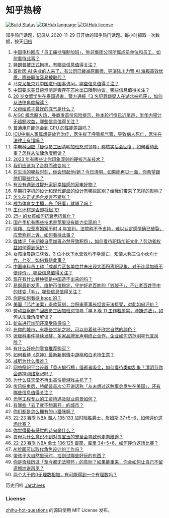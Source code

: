 # 知乎热榜
[![Build Status](https://github.com/ToWeLong/zhihu-hot-questions/workflows/CI/badge.svg)](https://github.com/ToWeLong/zhihu-hot-questions/actions)
[![GitHub language](https://img.shields.io/badge/language-golang-orange.svg)](https://golang.org/)
[![GitHub license](https://img.shields.io/github/license/ToWeLong/zhihu-hot-questions)](https://github.com/ToWeLong/zhihu-hot-questions/blob/main/LICENSE)

知乎热门话题，记录从 2020-11-29 日开始的知乎热门话题。每小时抓取一次数据，按天[归档](./archives)

<!-- BEGIN -->

1. [中国电科回应「员工痛批强制加班」，称非集团公司所属成员单位和员工，如何看待此事？](https://www.zhihu.com/question/593808466)
1. [特朗普被正式拘捕，有哪些信息值得关注？](https://www.zhihu.com/question/593740347)
1. [首批因 AI 失业的人来了，有公司已裁减原画师，导演陆川力赞 AI 海报高效优质，哪些职位容易被取代？](https://www.zhihu.com/question/593770520)
1. [马克龙抵京对中国进行国事访问，哪些信息值得关注？](https://www.zhihu.com/question/593809688)
1. [中国要求美日荷澄清是否存在芯片出口限制协议，哪些信息值得关注？](https://www.zhihu.com/question/593779393)
1. [20 岁女留学生在泰国遇害，警方通报「3 名犯罪嫌疑人在湖北被抓获」，如何从法律角度解读？](https://www.zhihu.com/question/593793310)
1. [父母给孩子最好的底气是什么？](https://www.zhihu.com/question/585913471)
1. [AIGC 概念股火热，券商发首份风险提示，称本轮行情已近尾声，半年内预计无超额收益，哪些信息值得关注？](https://www.zhihu.com/question/593774877)
1. [普通用户能体会到 CPU 的性能差距吗？](https://www.zhihu.com/question/546350056)
1. [ICU中病人家属想要放弃治疗，医生拔了呼吸机气管，导致病人死亡，医生在法律上有错吗？](https://www.zhihu.com/question/515372516)
1. [中电科回应「疑似员工因清明加班怒怼领导」称核实后会回复，如何看待此事？怎样从法律角度解读？](https://www.zhihu.com/question/593735625)
1. [2023 年有哪些让你印象深刻的硬核汽车技术？](https://www.zhihu.com/question/593053042)
1. [我们应该为了合群而改变吗？](https://www.zhihu.com/question/590072272)
1. [在生活的哪些时刻，你会想起他/她？今日清明，如果能再见一面，你希望跟他们聊些什么？](https://www.zhihu.com/question/593046890)
1. [有没有遇到过提升家庭幸福感的家电好物？](https://www.zhihu.com/question/586909670)
1. [早期打字机的设计和现代键盘的设计有哪些区别？给我们带来了怎样的影响？](https://www.zhihu.com/question/592368145)
1. [怎么在正式场合发言不紧张？](https://www.zhihu.com/question/342322549)
1. [成为体育女主播，光「好看」就够了吗？](https://www.zhihu.com/question/593628218)
1. [生化环材是否即将起飞?](https://www.zhihu.com/question/578350519)
1. [25+ 的女孩如何抗衰老抗氧化？](https://www.zhihu.com/question/532095020)
1. [国产手机有哪些技术是苹果没有能力实现的？](https://www.zhihu.com/question/592817567)
1. [徐翔、应莹离婚案历时 4 年宣判，法院称不予支持，难以认定感情确已破裂，应莹称将上诉，如何看待此事？](https://www.zhihu.com/question/593801404)
1. [媒体评「长期被自愿加班必然导致积怨」，如何看待职场加班文化？劳动者权益如何得到保护？](https://www.zhihu.com/question/593792569)
1. [女孩凌晨跳江获救，3 位小伙下水营救均不幸溺亡，知情人称三位小伙均十六、七岁，如何看待此事？](https://www.zhihu.com/question/593634352)
1. [中国电科员工称「成都片区各单位并未出现大面积离职现象，对于连续加班不便评价」，哪些信息值得关注？](https://www.zhihu.com/question/593808794)
1. [现在有什么特种钢是中国造不出来的吗？](https://www.zhihu.com/question/313153277)
1. [易纲最新发声，维护币值稳定，守护好老百姓的「钱袋子」，不让老百姓手中的钱变「毛」，哪些信息值得关注？](https://www.zhihu.com/question/593770610)
1. [你是如何看待 kpop 的？](https://www.zhihu.com/question/555799015)
1. [美国「芯片法案」条款苛刻，台积电董事长坦言无法接受，对此如何评价？](https://www.zhihu.com/question/593006264)
1. [劳动监察部门回应员工因加班怼领导「早 8 晚 11 工作若属实，涉嫌违法」，如何从法律角度解读？](https://www.zhihu.com/question/593794343)
1. [新车进行加配还享受质保吗？](https://www.zhihu.com/question/282637036)
1. [在你的城市，有哪些赏花之地，可以带着孩子欣赏自然的颜色？](https://www.zhihu.com/question/589885802)
1. [张继科事件持续发酵，多家品牌发声明终止合作，企业如何防范明星代言风险？](https://www.zhihu.com/question/593618061)
1. [有什么好吃的零食推荐购买？](https://www.zhihu.com/question/587052078)
1. [如何看待《原神》最新新剧情中胡桃和白术抢生意？](https://www.zhihu.com/question/593147785)
1. [减肥为什么很难？](https://www.zhihu.com/question/589765284)
1. [网络祭祀平台设置「香火排行榜」借逝者吸金，如何看待类似乱象？清明节你会选择网络祭祀吗？](https://www.zhihu.com/question/592349010)
1. [为什么任天堂不再出高性能游戏主机了？](https://www.zhihu.com/question/347423117)
1. [传讯结束后，特朗普首次公开讲话称「从未想过这种事会发生在美国」，还有哪些信息值得关注？](https://www.zhihu.com/question/593769619)
1. [光学工程专业的工资待遇及就业前景如何？](https://www.zhihu.com/question/374038126)
1. [有哪些「去了就不想离开」的城市？](https://www.zhihu.com/question/592475165)
1. [你们都是怎么拥有的小猫咪啊？](https://www.zhihu.com/question/439341620)
1. [22-23 赛季 NBA 湖人 135:133 加时险胜爵士，詹姆斯 37+5+6，如何评价这场比赛？](https://www.zhihu.com/question/593768737)
1. [你觉得最有感觉的诗句是什么？](https://www.zhihu.com/question/593708590)
1. [贾母为什么意识不到对贾宝玉的宠爱会导致他走向歧途？](https://www.zhihu.com/question/578503725)
1. [22-23 赛季 NBA 勇士 136:125 雷霆，库里 34+5+6，如何评价这场比赛？](https://www.zhihu.com/question/593772595)
1. [AI绘画可以取代角色设计的工作吗？](https://www.zhihu.com/question/593129244)
1. [带孩子大自然里玩时，捡到过哪些好玩的东西？](https://www.zhihu.com/question/591362249)
1. [你是否经历过「至今都无法释怀」的告别？如果能重来，你会如何让自己不留遗憾地说再见？](https://www.zhihu.com/question/593045923)
1. [两个大于的0无理数相加，有可能得到一个有理数吗？](https://www.zhihu.com/question/592987899)

<!-- END -->

历史归档 [./archives](./archives)


### License
[zhihu-hot-questions](https://github.com/towelong/zhihu-hot-questions) 的源码使用 MIT License 发布。